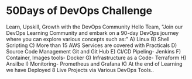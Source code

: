 # 50Days of DevOps Challenge
Learn, Upskill, Growth with the DevOps Community
Hello Team,
"Join our DevOps Learning Community and embark on a 90-day DevOps journey where you can explore various concepts such as:"
A) Linux
B) Shell Scripting
C) More than 15 AWS Services are covered with Practicals
D) Source Code Management Git and Git Hub
E) CI/CD Pipeling- Jenkins
F) Container, Images tools- Docker
G) Infrastructure as a Code- Terraform
H) Ansilbe
I) Monitoring- Prometheus and Grafana
K) At the end of Learning we have Deployed 8 Live Projects via Various DevOps Tools..
